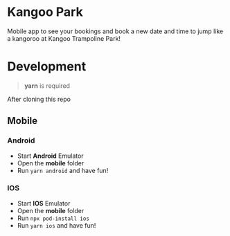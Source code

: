 # Kangoo Park
Mobile app to see your bookings and book a new date and time to jump like a kangoroo at Kangoo Trampoline Park!

# Development
> **yarn** is required

After cloning this repo
## Mobile
### Android
 - Start **Android** Emulator
 - Open the **mobile** folder
 - Run ```yarn android``` and have fun!

### IOS
 - Start **IOS** Emulator
 - Open the **mobile** folder
 - Run ```npx pod-install ios```
 - Run ```yarn ios``` and have fun!
	
